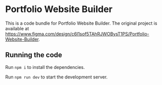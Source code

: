 
  # Portfolio Website Builder

  This is a code bundle for Portfolio Website Builder. The original project is available at https://www.figma.com/design/c6l1sof5TAhRJWOBysT1PS/Portfolio-Website-Builder.

  ## Running the code

  Run `npm i` to install the dependencies.

  Run `npm run dev` to start the development server.
  